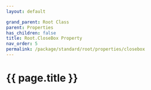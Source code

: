 ```yaml
---
layout: default

grand_parent: Root Class
parent: Properties
has_children: false
title: Root.CloseBox Property
nav_order: 5
permalink: /package/standard/root/properties/closebox
---
```

# {{ page.title }}
